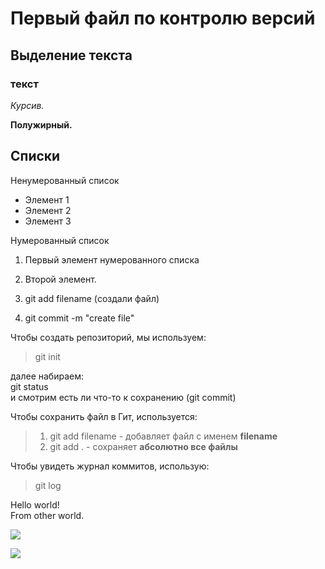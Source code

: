 # Первый файл по контролю версий
## Выделение текста
### текст  


*Курсив.*

**Полужирный.**

## Списки

Ненумерованный список
* Элемент 1 
* Элемент 2 
* Элемент 3 


Нумерованный список
1. Первый элемент нумерованного списка
2. Второй элемент. 


1. git add filename (создали файл)
2. git commit -m "create file"

Чтобы создать репозиторий, мы используем:  
>git init  

далее набираем:  
git status  
и смотрим есть ли что-то к сохранению (git commit)  

Чтобы сохранить файл в Гит, используется:  
> 1. git add filename - добавляет файл с именем **filename**  
>2. git add .  - сохраняет **абсолютно все файлы**  

Чтобы увидеть журнал коммитов, использую:  
> git log  


Hello world!  
From other world.  



![](//GIT_education/image.png)  

![](//GIT_education/DSC_0758.jpg)  
